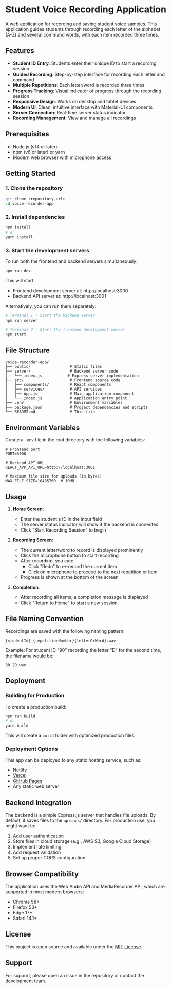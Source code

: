 # Student Voice Recording Application

A web application for recording and saving student voice samples. This application guides students through recording each letter of the alphabet (A-Z) and several command words, with each item recorded three times.

## Features

- **Student ID Entry**: Students enter their unique ID to start a recording session
- **Guided Recording**: Step-by-step interface for recording each letter and command
- **Multiple Repetitions**: Each letter/word is recorded three times
- **Progress Tracking**: Visual indicator of progress through the recording session
- **Responsive Design**: Works on desktop and tablet devices
- **Modern UI**: Clean, intuitive interface with Material-UI components
- **Server Connection**: Real-time server status indicator
- **Recording Management**: View and manage all recordings

## Prerequisites

- Node.js (v14 or later)
- npm (v6 or later) or yarn
- Modern web browser with microphone access

## Getting Started

### 1. Clone the repository

```bash
git clone <repository-url>
cd voice-recorder-app
```

### 2. Install dependencies

```bash
npm install
# or
yarn install
```

### 3. Start the development servers

To run both the frontend and backend servers simultaneously:

```bash
npm run dev
```

This will start:
- Frontend development server at: http://localhost:3000
- Backend API server at: http://localhost:3001

Alternatively, you can run them separately:

```bash
# Terminal 1 - Start the backend server
npm run server

# Terminal 2 - Start the frontend development server
npm start
```

## File Structure

```
voice-recorder-app/
├── public/                 # Static files
├── server/                 # Backend server code
│   └── index.js           # Express server implementation
├── src/                    # Frontend source code
│   ├── components/         # React components
│   ├── services/           # API services
│   ├── App.js              # Main application component
│   └── index.js            # Application entry point
├── .env                    # Environment variables
├── package.json            # Project dependencies and scripts
└── README.md               # This file
```

## Environment Variables

Create a `.env` file in the root directory with the following variables:

```
# Frontend port
PORT=3000

# Backend API URL
REACT_APP_API_URL=http://localhost:3001

# Maximum file size for uploads (in bytes)
MAX_FILE_SIZE=10485760  # 10MB
```

## Usage

1. **Home Screen**:
   - Enter the student's ID in the input field
   - The server status indicator will show if the backend is connected
   - Click "Start Recording Session" to begin

2. **Recording Screen**:
   - The current letter/word to record is displayed prominently
   - Click the microphone button to start recording
   - After recording, you can:
     - Click "Redo" to re-record the current item
     - Click on microphone to proceed to the next repetition or item
   - Progress is shown at the bottom of the screen

3. **Completion**:
   - After recording all items, a completion message is displayed
   - Click "Return to Home" to start a new session

## File Naming Convention

Recordings are saved with the following naming pattern:
```
{studentId}_{repetitionNumber}{letterOrWord}.wav
```

Example: For student ID "90" recording the letter "D" for the second time, the filename would be:
```
90_2D.wav
```

## Deployment

### Building for Production

To create a production build:
```bash
npm run build
# or
yarn build
```

This will create a `build` folder with optimized production files.

### Deployment Options

This app can be deployed to any static hosting service, such as:
- [Netlify](https://www.netlify.com/)
- [Vercel](https://vercel.com/)
- [GitHub Pages](https://pages.github.com/)
- Any static web server

## Backend Integration

The backend is a simple Express.js server that handles file uploads. By default, it saves files to the `uploads/` directory. For production use, you might want to:

1. Add user authentication
2. Store files in cloud storage (e.g., AWS S3, Google Cloud Storage)
3. Implement rate limiting
4. Add request validation
5. Set up proper CORS configuration

## Browser Compatibility

The application uses the Web Audio API and MediaRecorder API, which are supported in most modern browsers:
- Chrome 58+
- Firefox 53+
- Edge 17+
- Safari 14.1+

## License

This project is open source and available under the [MIT License](LICENSE).

## Support

For support, please open an issue in the repository or contact the development team.
